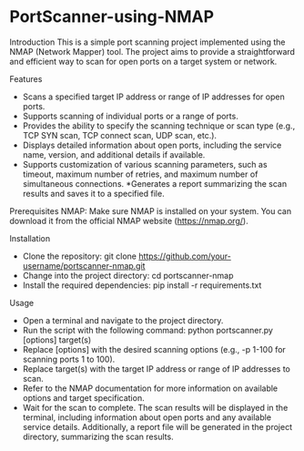 # PortScanner-using-NMAP

Introduction
This is a simple port scanning project implemented using the NMAP (Network Mapper) tool. The project aims to provide a straightforward and efficient way to scan for open ports on a target system or network.

Features
* Scans a specified target IP address or range of IP addresses for open ports.
* Supports scanning of individual ports or a range of ports.
* Provides the ability to specify the scanning technique or scan type (e.g., TCP SYN scan, TCP connect scan, UDP scan, etc.).
* Displays detailed information about open ports, including the service name, version, and additional details if available.
* Supports customization of various scanning parameters, such as timeout, maximum number of retries, and maximum number of simultaneous connections.
*Generates a report summarizing the scan results and saves it to a specified file.

Prerequisites
NMAP: Make sure NMAP is installed on your system. You can download it from the official NMAP website (https://nmap.org/).

Installation
* Clone the repository: git clone https://github.com/your-username/portscanner-nmap.git
* Change into the project directory: cd portscanner-nmap
* Install the required dependencies: pip install -r requirements.txt
  
Usage
* Open a terminal and navigate to the project directory.
* Run the script with the following command: python portscanner.py [options] target(s)
* Replace [options] with the desired scanning options (e.g., -p 1-100 for scanning ports 1 to 100).
* Replace target(s) with the target IP address or range of IP addresses to scan.
* Refer to the NMAP documentation for more information on available options and target specification.
* Wait for the scan to complete.
The scan results will be displayed in the terminal, including information about open ports and any available service details.
Additionally, a report file will be generated in the project directory, summarizing the scan results.
